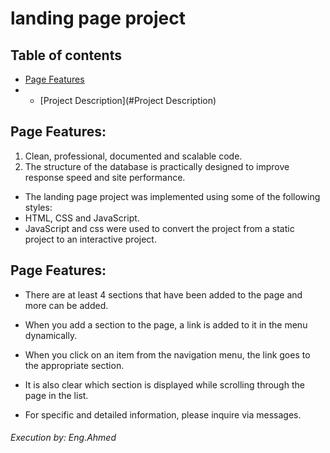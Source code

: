 # landing page project

## Table of contents

* [Page Features](#instructions)
* * [Project Description](#Project Description)

## Page Features:

1. Clean, professional, documented and scalable code.
2. The structure of the database is practically designed to improve response speed and site performance.

- The landing page project was implemented using some of the following styles:
-  HTML, CSS and JavaScript.
- JavaScript and css were used to convert the project from a static project to an interactive project.



## Page Features:
- There are at least 4 sections that have been added to the page and more can be added.
- When you add a section to the page, a link is added to it in the menu dynamically.
- When you click on an item from the navigation menu, the link goes to the appropriate section.
- It is also clear which section is displayed while scrolling through the page in the list.

- For specific and detailed information, please inquire via messages.

###### Execution by: Eng.Ahmed
